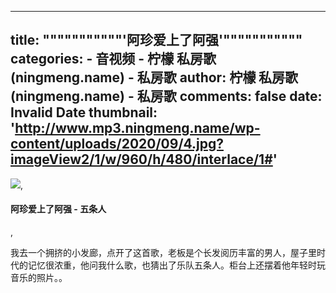 
---
title: """""""""""'阿珍爱上了阿强'"""""""""""
categories: 
    - 音视频
    - 柠檬 私房歌 (ningmeng.name) - 私房歌
author: 柠檬 私房歌 (ningmeng.name) - 私房歌
comments: false
date: Invalid Date
thumbnail: 'http://www.mp3.ningmeng.name/wp-content/uploads/2020/09/4.jpg?imageView2/1/w/960/h/480/interlace/1#'
---

<div>   
<img src="http://www.mp3.ningmeng.name/wp-content/uploads/2020/09/4.jpg?imageView2/1/w/960/h/480/interlace/1#" referrerpolicy="no-referrer">,<h4>阿珍爱上了阿强 - 五条人</h4>,<p>我去一个拥挤的小发廊，点开了这首歌，老板是个长发阅历丰富的男人，屋子里时代的记忆很浓重，他问我什么歌，也猜出了乐队五条人。柜台上还摆着他年轻时玩音乐的照片。。</p>  
</div>
            